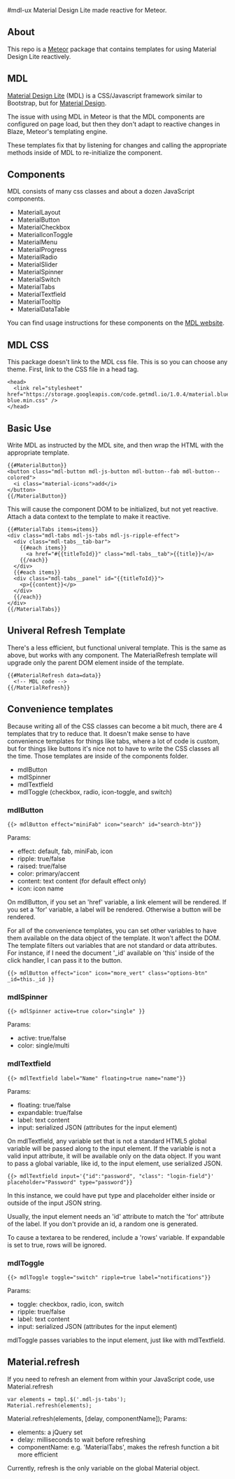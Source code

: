 #mdl-ux
Material Design Lite made reactive for Meteor.

## About ##
This repo is a [Meteor](https://www.meteor.com/) package that contains templates for using Material Design Lite reactively.

## MDL ##
[Material Design Lite](http://www.getmdl.io/index.html) (MDL) is a CSS/Javascript framework similar to Bootstrap, but for [Material Design](https://www.google.com/design/spec/material-design/introduction.html).

The issue with using MDL in Meteor is that the MDL components are configured on page load, but then they don't adapt to reactive changes in Blaze, Meteor's templating engine.

These templates fix that by listening for changes and calling the appropriate methods inside of MDL to re-initialize the component.

## Components ##
MDL consists of many css classes and about a dozen JavaScript components.
* MaterialLayout
* MaterialButton
* MaterialCheckbox
* MaterialIconToggle
* MaterialMenu
* MaterialProgress
* MaterialRadio
* MaterialSlider
* MaterialSpinner
* MaterialSwitch
* MaterialTabs
* MaterialTextfield
* MaterialTooltip
* MaterialDataTable

You can find usage instructions for these components on the [MDL website](http://www.getmdl.io/index.html).

## MDL CSS ##
This package doesn't link to the MDL css file.  This is so you can choose any theme.  First, link to the CSS file in a head tag.
```
<head>
  <link rel="stylesheet" href="https://storage.googleapis.com/code.getmdl.io/1.0.4/material.blue_grey-blue.min.css" />
</head>
```


## Basic Use ##
Write MDL as instructed by the MDL site, and then wrap the HTML with the appropriate template.

```
{{#MaterialButton}}
<button class="mdl-button mdl-js-button mdl-button--fab mdl-button--colored">
  <i class="material-icons">add</i>
</button>
{{/MaterialButton}}
```

This will cause the component DOM to be initialized, but not yet reactive.
Attach a data context to the template to make it reactive.

```
{{#MaterialTabs items=items}}
<div class="mdl-tabs mdl-js-tabs mdl-js-ripple-effect">
  <div class="mdl-tabs__tab-bar">
    {{#each items}}
      <a href="#{{titleToId}}" class="mdl-tabs__tab">{{title}}</a>
    {{/each}}
  </div>
  {{#each items}}
  <div class="mdl-tabs__panel" id="{{titleToId}}">
    <p>{{content}}</p>
  </div>
  {{/each}}
</div>
{{/MaterialTabs}}
```

## Univeral Refresh Template ##
There's a less efficient, but functional univeral template.  This is the same as above, but works with any component.
The MaterialRefresh template will upgrade only the parent DOM element inside of the template.

```
{{#MaterialRefresh data=data}}
  <!-- MDL code -->
{{/MaterialRefresh}}
```

## Convenience templates ##
Because writing all of the CSS classes can become a bit much, there are 4 templates that try to reduce that.
It doesn't make sense to have convenience templates for things like tabs, where a lot of code is custom, but for things like buttons
it's nice not to have to write the CSS classes all the time.  Those templates are inside of the components folder.
* mdlButton
* mdlSpinner
* mdlTextfield
* mdlToggle (checkbox, radio, icon-toggle, and switch)


### mdlButton ###
```
{{> mdlButton effect="miniFab" icon="search" id="search-btn"}}
```
Params:
* effect:  default, fab, miniFab, icon
* ripple: true/false
* raised: true/false
* color: primary/accent
* content: text content (for default effect only)
* icon: icon name

On mdlButton, if you set an 'href' variable, a link element will be rendered.  If you set a 'for' variable, a label will be rendered. Otherwise a button will be rendered.

For all of the convenience templates, you can set other variables to have them available on the data object of the template.  It won't affect the DOM.  The template filters out variables that are not standard or data attributes.  For instance, if I need the document '_id' available on 'this' inside of the click handler, I can pass it to the button.
```
{{> mdlButton effect="icon" icon="more_vert" class="options-btn" _id=this._id }}
```


### mdlSpinner ###
```
{{> mdlSpinner active=true color="single" }}
```
Params:
* active: true/false
* color: single/multi


### mdlTextfield ###
```
{{> mdlTextfield label="Name" floating=true name="name"}}
```
Params:
* floating: true/false
* expandable: true/false
* label: text content
* input: serialized JSON (attributes for the input element)

On mdlTextfield, any variable set that is not a standard HTML5 global variable will be passed along to the input element.  If the variable is not a valid input attribute, it will be available only on the data object.  If you want to pass a global variable, like id, to the input element, use serialized JSON.

```
{{> mdlTextfield input='{"id":"password", "class": "login-field"}' placeholder="Password" type="password"}}
```
In this instance, we could have put type and placeholder either inside or outside of the input JSON string.

Usually, the input element needs an 'id' attribute to match the 'for' attribute of the label.  If you don't provide an id, a random one is generated.

To cause a textarea to be rendered, include a 'rows' variable.  If expandable is set to true, rows will be ignored.


### mdlToggle ###
```
{{> mdlToggle toggle="switch" ripple=true label="notifications"}}
```
Params:
* toggle: checkbox, radio, icon, switch
* ripple: true/false
* label: text content
* input: serialized JSON (attributes for the input element)

mdlToggle passes variables to the input element, just like with mdlTextfield.


## Material.refresh ##
If you need to refresh an element from within your JavaScript code, use Material.refresh
```
var elements = tmpl.$('.mdl-js-tabs');
Material.refresh(elements);
```
Material.refresh(elements, [delay, componentName]);
Params:
* elements: a jQuery set
* delay: milliseconds to wait before refreshing
* componentName: e.g. 'MaterialTabs', makes the refresh function a bit more efficient

Currently, refresh is the only variable on the global Material object.